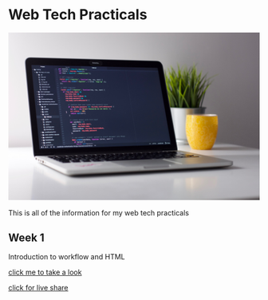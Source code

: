# Web Tech Practicals 
![code header image](assets/heroImage.jpg)

This is all of the information for my web tech practicals

## Week 1 

Introduction to workflow and HTML

[click me to take a look](week_1/index.html)


[click for live share](https://prod.liveshare.vsengsaas.visualstudio.com/join?58DE2C74F3E81225E098E417DC5B40453E3D)

